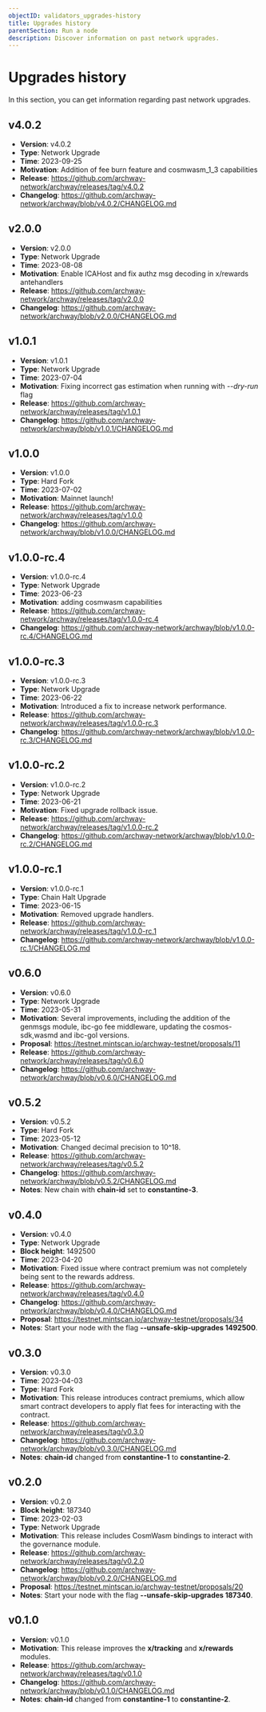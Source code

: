 ```yaml
---
objectID: validators_upgrades-history
title: Upgrades history
parentSection: Run a node
description: Discover information on past network upgrades.
---
```



# Upgrades history

In this section, you can get information regarding past network upgrades.

## v4.0.2

- **Version**: v4.0.2
- **Type**: Network Upgrade
- **Time**: 2023-09-25
- **Motivation**: Addition of fee burn feature and cosmwasm_1_3 capabilities
- **Release**: https://github.com/archway-network/archway/releases/tag/v4.0.2
- **Changelog**: https://github.com/archway-network/archway/blob/v4.0.2/CHANGELOG.md


## v2.0.0

- **Version**: v2.0.0
- **Type**: Network Upgrade
- **Time**: 2023-08-08
- **Motivation**: Enable ICAHost and fix authz msg decoding in x/rewards antehandlers
- **Release**: https://github.com/archway-network/archway/releases/tag/v2.0.0
- **Changelog**: https://github.com/archway-network/archway/blob/v2.0.0/CHANGELOG.md


## v1.0.1


- **Version**: v1.0.1
- **Type**: Network Upgrade
- **Time**: 2023-07-04
- **Motivation**:  Fixing incorrect gas estimation when running with *--dry-run* flag
- **Release**: https://github.com/archway-network/archway/releases/tag/v1.0.1
- **Changelog**: https://github.com/archway-network/archway/blob/v1.0.1/CHANGELOG.md


## v1.0.0


- **Version**: v1.0.0
- **Type**: Hard Fork
- **Time**: 2023-07-02
- **Motivation**: Mainnet launch!
- **Release**: https://github.com/archway-network/archway/releases/tag/v1.0.0
- **Changelog**: https://github.com/archway-network/archway/blob/v1.0.0/CHANGELOG.md

## v1.0.0-rc.4


- **Version**: v1.0.0-rc.4
- **Type**: Network Upgrade
- **Time**: 2023-06-23
- **Motivation**: adding cosmwasm capabilities
- **Release**: https://github.com/archway-network/archway/releases/tag/v1.0.0-rc.4
- **Changelog**: https://github.com/archway-network/archway/blob/v1.0.0-rc.4/CHANGELOG.md




## v1.0.0-rc.3


- **Version**: v1.0.0-rc.3
- **Type**: Network Upgrade
- **Time**: 2023-06-22
- **Motivation**: Introduced a fix to increase network performance.
- **Release**: https://github.com/archway-network/archway/releases/tag/v1.0.0-rc.3
- **Changelog**: https://github.com/archway-network/archway/blob/v1.0.0-rc.3/CHANGELOG.md


## v1.0.0-rc.2


- **Version**: v1.0.0-rc.2
- **Type**: Network Upgrade
- **Time**: 2023-06-21
- **Motivation**: Fixed upgrade rollback issue.
- **Release**: https://github.com/archway-network/archway/releases/tag/v1.0.0-rc.2
- **Changelog**: https://github.com/archway-network/archway/blob/v1.0.0-rc.2/CHANGELOG.md


## v1.0.0-rc.1


- **Version**: v1.0.0-rc.1
- **Type**: Chain Halt Upgrade
- **Time**: 2023-06-15
- **Motivation**: Removed upgrade handlers.
- **Release**: https://github.com/archway-network/archway/releases/tag/v1.0.0-rc.1
- **Changelog**: https://github.com/archway-network/archway/blob/v1.0.0-rc.1/CHANGELOG.md




## v0.6.0


- **Version**: v0.6.0
- **Type**: Network Upgrade
- **Time**: 2023-05-31
- **Motivation**: Several improvements, including the addition of the genmsgs module, ibc-go fee middleware, updating the cosmos-sdk,wasmd and ibc-gol versions.
- **Proposal**: https://testnet.mintscan.io/archway-testnet/proposals/11
- **Release**: https://github.com/archway-network/archway/releases/tag/v0.6.0
- **Changelog**: https://github.com/archway-network/archway/blob/v0.6.0/CHANGELOG.md


## v0.5.2


- **Version**: v0.5.2
- **Type**: Hard Fork
- **Time**: 2023-05-12
- **Motivation**: Changed decimal precision to 10^18.
- **Release**: https://github.com/archway-network/archway/releases/tag/v0.5.2
- **Changelog**: https://github.com/archway-network/archway/blob/v0.5.2/CHANGELOG.md
- **Notes**: New chain with **chain-id** set to **constantine-3**.


## v0.4.0


- **Version**: v0.4.0
- **Type**: Network Upgrade
- **Block height**: 1492500
- **Time**: 2023-04-20
- **Motivation**: Fixed issue where contract premium was not completely being sent to the rewards address.
- **Release**: https://github.com/archway-network/archway/releases/tag/v0.4.0
- **Changelog**: https://github.com/archway-network/archway/blob/v0.4.0/CHANGELOG.md
- **Proposal**: https://testnet.mintscan.io/archway-testnet/proposals/34
- **Notes**: Start your node with the flag **--unsafe-skip-upgrades 1492500**.



## v0.3.0

- **Version**: v0.3.0
- **Time**: 2023-04-03 
- **Type**: Hard Fork
- **Motivation**: This release introduces contract premiums, which allow smart contract developers to apply flat fees for interacting with the contract.
- **Release**: https://github.com/archway-network/archway/releases/tag/v0.3.0
- **Changelog**: https://github.com/archway-network/archway/blob/v0.3.0/CHANGELOG.md
- **Notes**: **chain-id** changed from **constantine-1** to **constantine-2**.


## v0.2.0

- **Version**: v0.2.0
- **Block height**: 187340
- **Time**: 2023-02-03
- **Type**: Network Upgrade
- **Motivation**: This release includes CosmWasm bindings to interact with the governance module.
- **Release**: https://github.com/archway-network/archway/releases/tag/v0.2.0
- **Changelog**: https://github.com/archway-network/archway/blob/v0.2.0/CHANGELOG.md
- **Proposal**: https://testnet.mintscan.io/archway-testnet/proposals/20
- **Notes**: Start your node with the flag **--unsafe-skip-upgrades 187340**.


## v0.1.0

- **Version**: v0.1.0
- **Motivation**: This release improves the **x/tracking** and **x/rewards** modules.
- **Release**: https://github.com/archway-network/archway/releases/tag/v0.1.0
- **Changelog**: https://github.com/archway-network/archway/blob/v0.1.0/CHANGELOG.md
- **Notes**: **chain-id** changed from **constantine-1** to **constantine-2**.



